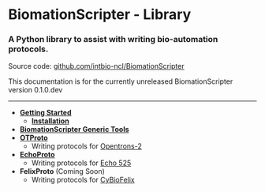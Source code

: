 # **BiomationScripter - Library**
### A Python library to assist with writing bio-automation protocols.


Source code: [github.com/intbio-ncl/BiomationScripter](https://github.com/intbio-ncl/BiomationScripter)

This documentation is for the currently unreleased BiomationScripter version 0.1.0.dev

---

* [**Getting Started**](https://github.com/intbio-ncl/BiomationScripter/wiki/Getting-Started)
   * [**Installation**](https://github.com/intbio-ncl/BiomationScripter/wiki/Getting-Started#installation)
* [**BiomationScripter Generic Tools**](https://github.com/intbio-ncl/BiomationScripter/wiki/BiomationScripter)
* [**OTProto**](https://github.com/intbio-ncl/BiomationScripter/wiki/OTProto)
  * Writing protocols for [Opentrons-2](https://www.opentrons.com/ot-2/)
* [**EchoProto**](https://github.com/intbio-ncl/BiomationScripter/wiki/EchoProto)
  * Writing protocols for [Echo 525](https://www.mybeckman.uk/liquid-handlers/echo-525)
* **FelixProto** (Coming Soon)
  * Writing protocols for [CyBioFelix](https://www.analytik-jena.com/products/liquid-handling-automation/liquid-handling/flexible-benchtop-liquid-handling/cybio-felix-series/)
